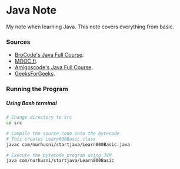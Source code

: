 # Java Note

My note when learning Java. This note covers everything from basic.

### Sources
- [BroCode's Java Full Course](https://www.youtube.com/watch?v=xk4_1vDrzzo).
- [MOOC.fi](https://java-programming.mooc.fi).
- [Amigoscode's Java Full Course](https://www.youtube.com/watch?v=Qgl81fPcLc8&t=10886s).
- [GeeksForGeeks](https://www.geeksforgeeks.org).

### Running the Program
##### Using Bash terminal
```bash
# Change directory to src
cd src

# Compile the source code into the bytecode
# This creates Learn000Basic.class
javac com/nurhusni/startjava/Learn000Basic.java

# Execute the bytecode program using JVM
java com/nurhusni/startjava/Learn000Basic
```